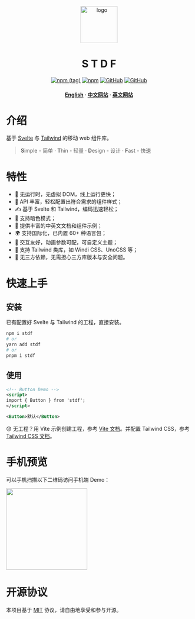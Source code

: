 <div align="center">

  <img src="https://stdf.design/assets/images/stdf_512px.png" alt="logo" width="100" height="auto" />
  <h1>S T D F</h1>

[![npm (tag)](https://img.shields.io/npm/v/stdf)](https://www.npmjs.com/package/stdf) [![npm](https://img.shields.io/npm/dt/stdf)](https://www.npmjs.com/package/stdf) <a href="https://github.com/dufu1991/stdf"><img alt="GitHub" src="https://badgen.net/github/stars/dufu1991/stdf"/></a> <a href="https://github.com/dufu1991/stdf/blob/main/LICENSE"><img alt="GitHub" src="https://img.shields.io/github/license/dufu1991/stdf"/></a>

</p>

  <h4>
    <a href="https://github.com/dufu1991/stdf/blob/main/README_en.md" target="_blank">English</a>
  <span> · </span>
    <a href="https://stdf.design?lang=zh_CN" target="_blank">中文网站</a>
  <span> · </span>
    <a href="https://stdf.design?lang=en_US" target="_blank">英文网站</a>
  </h4>
</div>

# 介绍

基于 [Svelte](https://svelte.dev) 与 [Tailwind](https://www.tailwindcss.com) 的移动 web 组件库。

> **S**imple - 简单 · **T**hin - 轻量 · **D**esign - 设计 · **F**ast - 快速

# 特性

-   🚀 无运行时，无虚拟 DOM，线上运行更快；
-   🧰 API 丰富，轻松配置出符合需求的组件样式；
-   ✍ 基于 Svelte 和 Tailwind，编码迅速轻松；
-   🍭 支持暗色模式；
-   📖 提供丰富的中英文文档和组件示例；
-   🌍 支持国际化，已内置 60+ 种语言包；
-   🫰 交互友好，动画参数可配，可自定义主题；
-   🤝 支持 Tailwind 类库，如 Windi CSS、UnoCSS 等；
-   🫡 无三方依赖，无需担心三方库版本与安全问题。

# 快速上手

## 安装

已有配置好 Svelte 与 Tailwind 的工程，直接安装。

```bash
npm i stdf
# or
yarn add stdf
# or
pnpm i stdf
```

## 使用

```xml
<!-- Button Demo -->
<script>
import { Button } from 'stdf';
</script>

<Button>默认</Button>
```

😓 无工程？用 Vite 示例创建工程，参考 [Vite 文档](https://cn.vitejs.dev/guide/#scaffolding-your-first-vite-project)。并配置 Tailwind CSS，参考 [Tailwind CSS 文档](https://tailwindcss.com/docs/guides/vite)。

# 手机预览

可以手机扫描以下二维码访问手机端 Demo：

<img src="https://stdf.design/assets/qr/demo_qr.png" width="220" height="220" >

# 开源协议

本项目基于 [MIT](https://github.com/dufu1991/stdf/blob/main/LICENSE) 协议，请自由地享受和参与开源。
